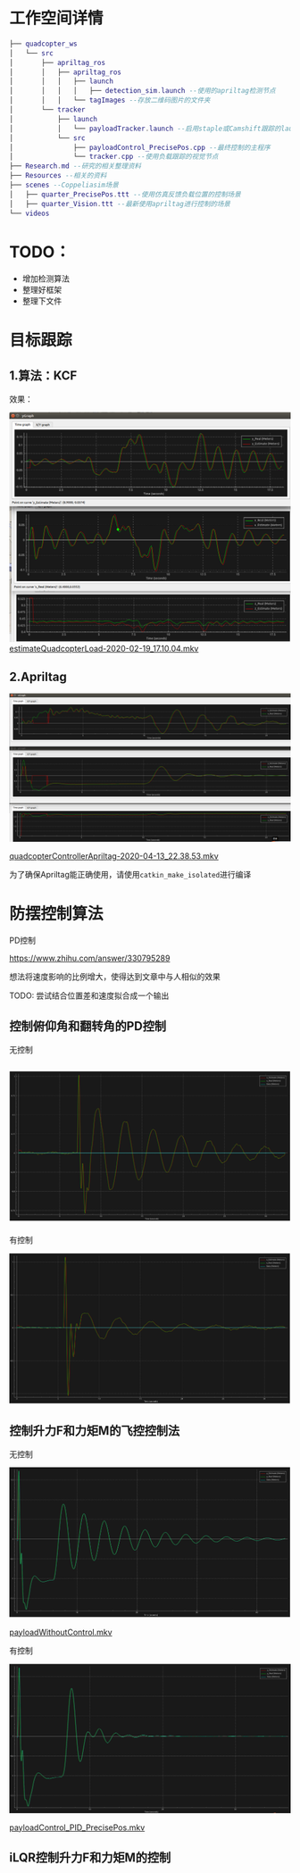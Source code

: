 

# 工作空间详情

```lua
├── quadcopter_ws
│   └── src
│       ├── apriltag_ros
│       │   ├── apriltag_ros
│       │   │   ├── launch
│       │   │   │   ├── detection_sim.launch --使用的apriltag检测节点
│       │   │   └── tagImages --存放二维码图片的文件夹
│       └── tracker
│           ├── launch
│           │   └── payloadTracker.launch --启用staple或Camshift跟踪的launch文件
│           └── src
│               ├── payloadControl_PrecisePos.cpp --最终控制的主程序
│               └── tracker.cpp --使用负载跟踪的视觉节点
├── Research.md --研究的相关整理资料
├── Resources --相关的资料
├── scenes --Coppeliasim场景
│   ├── quarter_PrecisePos.ttt --使用仿真反馈负载位置的控制场景
│   ├── quarter_Vision.ttt --最新使用apriltag进行控制的场景
└── videos 
```



# TODO：

- 增加检测算法
- 整理好框架
- 整理下文件



# 目标跟踪

## 1.算法：KCF

效果：

![xyzEstimation](README.assets/xyzEstimation_KCF.png) [estimateQuadcopterLoad-2020-02-19_17.10.04.mkv](videos/estimateQuadcopterLoad-2020-02-19_17.10.04.mkv) 

## 2.Apriltag

![image-20200413224519397](README.assets/image-20200413224519397.png)

 [quadcopterControllerApriltag-2020-04-13_22.38.53.mkv](videos/quadcopterControllerApriltag-2020-04-13_22.38.53.mkv) 

为了确保Apriltag能正确使用，请使用`catkin_make_isolated`进行编译

# 防摆控制算法

PD控制

https://www.zhihu.com/answer/330795289

想法将速度影响的比例增大，使得达到文章中与人相似的效果

TODO: 尝试结合位置差和速度拟合成一个输出



## 控制俯仰角和翻转角的PD控制

无控制

## ![xvControl](README.assets/without_xvControl.png)

有控制

![xvControl](README.assets/xvControl.png)

## 控制升力F和力矩M的飞控控制法

无控制

![payloadWithoutControl_PrecisePos](README.assets/payloadWithoutControl_PrecisePos.png)

 [payloadWithoutControl.mkv](videos/payloadWithoutControl.mkv) 

有控制

![payloadControl_PrecisePos](README.assets/payloadControl_PrecisePos.png)

 [payloadControl_PID_PrecisePos.mkv](videos/payloadControl_PID_PrecisePos.mkv) 

## iLQR控制升力F和力矩M的控制
```

```